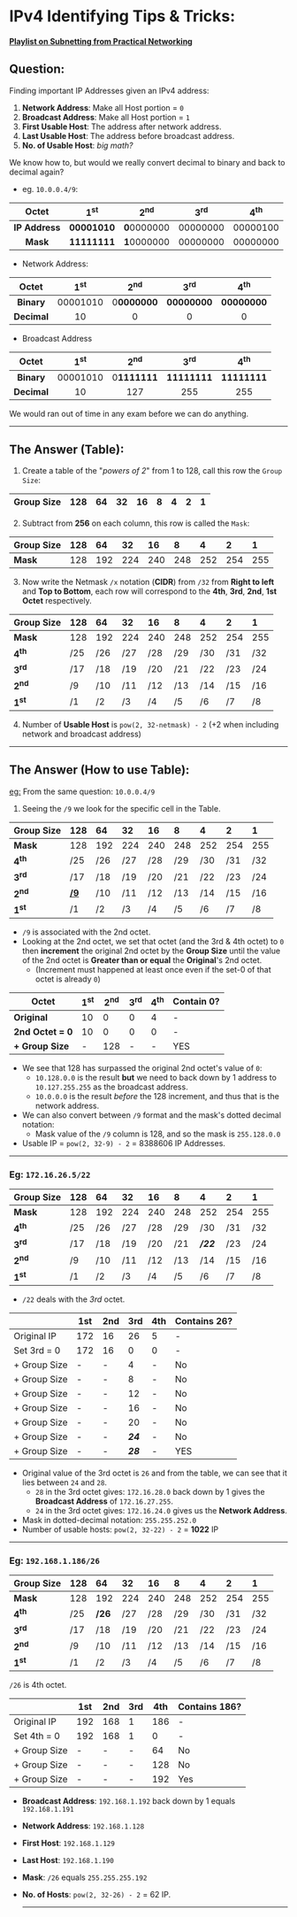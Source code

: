 # IPv4 Identifying Tips & Tricks:

#### [Playlist on Subnetting from Practical Networking](https://youtube.com/playlist?list=PLIFyRwBY_4bQUE4IB5c4VPRyDoLgOdExE&si=cdsNEXcZFWVlVmFB)

## Question:

Finding important IP Addresses given an IPv4 address:
1. **Network Address**: Make all Host portion = `0`
2. **Broadcast Address**: Make all Host portion = `1`
3. **First Usable Host**: The address after network address.
4. **Last Usable Host**: The address before broadcast address.
5. **No. of Usable Host**: *big math?* 

We know how to, but would we really convert decimal to binary and back to decimal again?
* eg. `10.0.0.4/9`:

|   **Octet**    |   1<sup>st   |   2<sup>nd   | 3<sup>rd | 4<sup>th |
| :------------: | :----------: | :----------: | :------: | :------: |
| **IP Address** | **00001010** | **0**0000000 | 00000000 | 00000100 |
|    **Mask**    | **11111111** | **1**0000000 | 00000000 | 00000000 |
* Network Address:
  
|  **Octet**  | 1<sup>st |   2<sup>nd   |   3<sup>rd   |   4<sup>th   |
| :---------: | :------: | :----------: | :----------: | :----------: |
| **Binary**  | 00001010 | 0**0000000** | **00000000** | **00000000** |
| **Decimal** |    10    |      0       |      0       |      0       |
* Broadcast Address
  
|  **Octet**  | 1<sup>st |   2<sup>nd   |   3<sup>rd   |   4<sup>th   |
| :---------: | :------: | :----------: | :----------: | :----------: |
| **Binary**  | 00001010 | 0**1111111** | **11111111** | **11111111** |
| **Decimal** |    10    |     127      |     255      |     255      |

We would ran out of time in any exam before we can do anything.

<hr>

## The Answer (Table):

1. Create a table of the "*powers of 2*" from 1 to 128, call this row the `Group Size`:

| **Group Size** | 128 | 64  | 32  | 16  | 8   | 4   | 2   | 1   |
| :------------- | :-- | :-- | :-- | :-- | :-- | :-- | :-- | :-- |
2. Subtract from **256** on each column, this row is called the `Mask`:
   
| **Group Size** | 128 | 64  | 32  | 16  | 8   | 4   | 2   | 1   |
| :------------- | :-- | :-- | :-- | :-- | :-- | :-- | :-- | :-- |
| **Mask**       | 128 | 192 | 224 | 240 | 248 | 252 | 254 | 255 |
3. Now write the Netmask `/x` notation (**CIDR**) from `/32` from **Right to left** and **Top to Bottom**, each row will correspond to the **4th**, **3rd**, **2nd**, **1st** **Octet** respectively.

| **Group Size** | 128 | 64  | 32  | 16  | 8   | 4   | 2   | 1   |
| :------------- | :-- | :-- | :-- | :-- | :-- | :-- | :-- | :-- |
| **Mask**       | 128 | 192 | 224 | 240 | 248 | 252 | 254 | 255 |
| **4<sup>th**   | /25 | /26 | /27 | /28 | /29 | /30 | /31 | /32 |
| **3<sup>rd**   | /17 | /18 | /19 | /20 | /21 | /22 | /23 | /24 |
| **2<sup>nd**   | /9  | /10 | /11 | /12 | /13 | /14 | /15 | /16 |
| **1<sup>st**   | /1  | /2  | /3  | /4  | /5  | /6  | /7  | /8  |

4. Number of **Usable Host** is `pow(2, 32-netmask) - 2` (+2 when including network and broadcast address)
<hr>

## The Answer (How to use Table):

<u>eg:</u> From the same question: `10.0.0.4/9`

1.  Seeing the `/9` we look for the specific cell in the Table.
  
| **Group Size** | 128              | 64  | 32  | 16  | 8   | 4   | 2   | 1   |
| :------------- | :--------------- | :-- | :-- | :-- | :-- | :-- | :-- | :-- |
| **Mask**       | 128              | 192 | 224 | 240 | 248 | 252 | 254 | 255 |
| **4<sup>th**   | /25              | /26 | /27 | /28 | /29 | /30 | /31 | /32 |
| **3<sup>rd**   | /17              | /18 | /19 | /20 | /21 | /22 | /23 | /24 |
| **2<sup>nd**   | <u><b>/9</b></u> | /10 | /11 | /12 | /13 | /14 | /15 | /16 |
| **1<sup>st**   | /1               | /2  | /3  | /4  | /5  | /6  | /7  | /8  |
* `/9` is associated with the 2nd octet.
* Looking at the 2nd octet, we set that octet (and the 3rd & 4th octet) to `0` then **increment** the original 2nd octet by the **Group Size** until the value of the 2nd octet is **Greater than or equal** the **Original**'s 2nd octet. 
	* (Increment must happened at least once even if the set-0 of that octet is already `0`)

| Octet             | 1<sup>st | 2<sup>nd | 3<sup>rd | 4<sup>th | Contain 0? |
| ----------------- | -------- | -------- | -------- | -------- | ---------- |
| **Original**      | 10       | 0        | 0        | 4        | -          |
| **2nd Octet = 0** | 10       | 0        | 0        | 0        | -          |
| **+ Group Size**  | -        | 128      | -        | -        | YES        |

* We see that 128 has surpassed the original 2nd octet's value of `0`:
	* `10.128.0.0` is the result **but** we need to back down by 1 address to `10.127.255.255` as the broadcast address.
	* `10.0.0.0` is the result *before* the 128 increment, and thus that is the network address.
* We can also convert between `/9` format and the mask's dotted decimal notation:
	* Mask value of the `/9` column is 128, and so the mask is `255.128.0.0`
* Usable IP = `pow(2, 32-9) - 2` = 8388606 IP Addresses.

<hr>

### Eg: `172.16.26.5/22` 

| **Group Size** | 128 | 64  | 32  | 16  | 8   | 4         | 2   | 1   |
| :------------- | :-- | :-- | :-- | :-- | :-- | :-------- | :-- | :-- |
| **Mask**       | 128 | 192 | 224 | 240 | 248 | 252       | 254 | 255 |
| **4<sup>th**   | /25 | /26 | /27 | /28 | /29 | /30       | /31 | /32 |
| **3<sup>rd**   | /17 | /18 | /19 | /20 | /21 | ***/22*** | /23 | /24 |
| **2<sup>nd**   | /9  | /10 | /11 | /12 | /13 | /14       | /15 | /16 |
| **1<sup>st**   | /1  | /2  | /3  | /4  | /5  | /6        | /7  | /8  |

* `/22` deals with the *3rd* octet.

|              | 1st | 2nd | 3rd      | 4th | Contains 26? |
| ------------ | --- | --- | -------- | --- | ------------ |
| Original IP  | 172 | 16  | 26       | 5   | -            |
| Set 3rd = 0  | 172 | 16  | 0        | 0   | -            |
| + Group Size | -   | -   | 4        | -   | No           |
| + Group Size | -   | -   | 8        | -   | No           |
| + Group Size | -   | -   | 12       | -   | No           |
| + Group Size | -   | -   | 16       | -   | No           |
| + Group Size | -   | -   | 20       | -   | No           |
| + Group Size | -   | -   | ***24*** | -   | No           |
| + Group Size | -   | -   | ***28*** | -   | YES          |
* Original value of the 3rd octet is `26` and from the table, we can see that it lies between `24` and `28`.
	* `28` in the 3rd octet gives: `172.16.28.0` back down by 1 gives the **Broadcast Address** of `172.16.27.255`. 
	* `24` in the 3rd octet gives: `172.16.24.0` gives us the **Network Address**.
* Mask in dotted-decimal notation: `255.255.252.0`
* Number of usable hosts: `pow(2, 32-22) - 2` = **1022** IP
  
<hr>

### Eg: `192.168.1.186/26` 

| **Group Size** | 128 | 64      | 32  | 16  | 8   | 4   | 2   | 1   |
| :------------- | :-- | :------ | :-- | :-- | :-- | :-- | :-- | :-- |
| **Mask**       | 128 | 192     | 224 | 240 | 248 | 252 | 254 | 255 |
| **4<sup>th**   | /25 | **/26** | /27 | /28 | /29 | /30 | /31 | /32 |
| **3<sup>rd**   | /17 | /18     | /19 | /20 | /21 | /22 | /23 | /24 |
| **2<sup>nd**   | /9  | /10     | /11 | /12 | /13 | /14 | /15 | /16 |
| **1<sup>st**   | /1  | /2      | /3  | /4  | /5  | /6  | /7  | /8  |

`/26` is 4th octet.

|              | 1st | 2nd | 3rd | 4th | Contains 186? |
| ------------ | --- | --- | --- | --- | ------------- |
| Original IP  | 192 | 168 | 1   | 186 | -             |
| Set 4th = 0  | 192 | 168 | 1   | 0   | -             |
| + Group Size | -   | -   | -   | 64  | No            |
| + Group Size | -   | -   | -   | 128 | No            |
| + Group Size | -   | -   | -   | 192 | Yes           |
* **Broadcast Address**: `192.168.1.192` back down by 1 equals `192.168.1.191`
* **Network Address**: `192.168.1.128` 
* **First Host**: `192.168.1.129`
* **Last Host**: `192.168.1.190`
* **Mask**: `/26` equals `255.255.255.192`
* **No. of Hosts**: `pow(2, 32-26) - 2` = 62 IP.
  
  <hr>